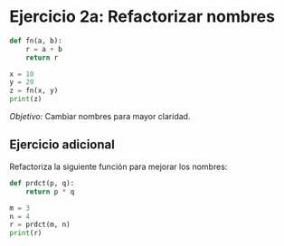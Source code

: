 # Ejercicio 2a: Refactorizar nombres

```python
def fn(a, b):
    r = a + b
    return r

x = 10
y = 20
z = fn(x, y)
print(z)
```

*Objetivo:* Cambiar nombres para mayor claridad.

## Ejercicio adicional

Refactoriza la siguiente función para mejorar los nombres:

```python
def prdct(p, q):
    return p * q

m = 3
n = 4
r = prdct(m, n)
print(r)
```
